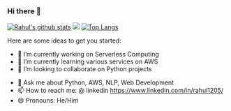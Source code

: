 ### Hi there 👋



[![Rahul's github stats](https://github-readme-stats.vercel.app/api?username=rahul1205&theme=nightowl&count_private=true&show_icons=true)](https://github.com/rahul1205)
<img src="https://user-images.githubusercontent.com/5713670/87202985-820dcb80-c2b6-11ea-9f56-7ec461c497c3.gif"></img>
[![Top Langs](https://github-readme-stats.vercel.app/api/top-langs/?username=rahul1205&theme=nightowl&layout=compact)](https://github.com/rahul1205/github-readme-stats)<br>


Here are some ideas to get you started:

- 🔭 I’m currently working on Serverless Computing
- 🌱 I’m currently learning various services on AWS
- 👯 I’m looking to collaborate on Python projects
<!-- - 🤔 I’m looking for help with ... -->
- 💬 Ask me about Python, AWS, NLP, Web Development
- 📫 How to reach me: @ linkedin https://www.linkedin.com/in/rahul1205/
- 😄 Pronouns: He/Him
<!-- - ⚡ Fun fact: ... -->
